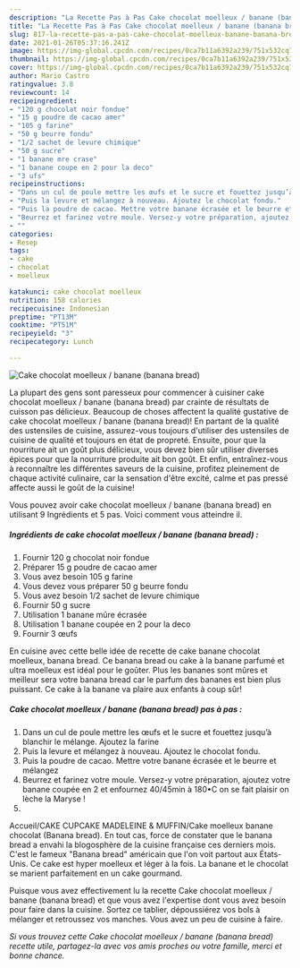 ```yaml
---
description: "La Recette Pas à Pas Cake chocolat moelleux / banane (banana bread)"
title: "La Recette Pas à Pas Cake chocolat moelleux / banane (banana bread)"
slug: 817-la-recette-pas-a-pas-cake-chocolat-moelleux-banane-banana-bread
date: 2021-01-26T05:37:16.241Z
image: https://img-global.cpcdn.com/recipes/0ca7b11a6392a239/751x532cq70/cake-chocolat-moelleux-banane-banana-bread-photo-principale-de-la-recette.jpg
thumbnail: https://img-global.cpcdn.com/recipes/0ca7b11a6392a239/751x532cq70/cake-chocolat-moelleux-banane-banana-bread-photo-principale-de-la-recette.jpg
cover: https://img-global.cpcdn.com/recipes/0ca7b11a6392a239/751x532cq70/cake-chocolat-moelleux-banane-banana-bread-photo-principale-de-la-recette.jpg
author: Mario Castro
ratingvalue: 3.8
reviewcount: 14
recipeingredient:
- "120 g chocolat noir fondue"
- "15 g poudre de cacao amer"
- "105 g farine"
- "50 g beurre fondu"
- "1/2 sachet de levure chimique"
- "50 g sucre"
- "1 banane mre crase"
- "1 banane coupe en 2 pour la deco"
- "3 ufs"
recipeinstructions:
- "Dans un cul de poule mettre les œufs et le sucre et fouettez jusqu’à blanchir le mélange. Ajoutez la farine"
- "Puis la levure et mélangez à nouveau. Ajoutez le chocolat fondu."
- "Puis la poudre de cacao. Mettre votre banane écrasée et le beurre et mélangez"
- "Beurrez et farinez votre moule. Versez-y votre préparation, ajoutez votre banane coupée en 2 et enfournez 40/45min à 180•C on se fait plaisir on lèche la Maryse !"
- ""
categories:
- Resep
tags:
- cake
- chocolat
- moelleux

katakunci: cake chocolat moelleux 
nutrition: 158 calories
recipecuisine: Indonesian
preptime: "PT13M"
cooktime: "PT51M"
recipeyield: "3"
recipecategory: Lunch

---
```



![Cake chocolat moelleux / banane (banana bread)](https://img-global.cpcdn.com/recipes/0ca7b11a6392a239/751x532cq70/cake-chocolat-moelleux-banane-banana-bread-photo-principale-de-la-recette.jpg)

La plupart des gens sont paresseux pour commencer à cuisiner cake chocolat moelleux / banane (banana bread) par crainte de résultats de cuisson pas délicieux. Beaucoup de choses affectent la qualité gustative de cake chocolat moelleux / banane (banana bread)! En partant de la qualité des ustensiles de cuisine, assurez-vous toujours d'utiliser des ustensiles de cuisine de qualité et toujours en état de propreté. Ensuite, pour que la nourriture ait un goût plus délicieux, vous devez bien sûr utiliser diverses épices pour que la nourriture produite ait bon goût. Et enfin, entraînez-vous à reconnaître les différentes saveurs de la cuisine, profitez pleinement de chaque activité culinaire, car la sensation d'être excité, calme et pas pressé affecte aussi le goût de la cuisine!

<!--inarticleads1-->

Vous pouvez avoir cake chocolat moelleux / banane (banana bread) en utilisant 9 Ingrédients et 5 pas. Voici comment vous atteindre il.

##### Ingrédients de cake chocolat moelleux / banane (banana bread) :

1. Fournir 120 g chocolat noir fondue
1. Préparer 15 g poudre de cacao amer
1. Vous avez besoin 105 g farine
1. Vous devez vous préparer 50 g beurre fondu
1. Vous avez besoin 1/2 sachet de levure chimique
1. Fournir 50 g sucre
1. Utilisation 1 banane mûre écrasée
1. Utilisation 1 banane coupée en 2 pour la deco
1. Fournir 3 œufs


En cuisine avec cette belle idée de recette de cake banane chocolat moelleux, banana bread. Ce banana bread ou cake à la banane parfumé et ultra moelleux est idéal pour le goûter. Plus les bananes sont mûres et meilleur sera votre banana bread car le parfum des bananes est bien plus puissant. Ce cake à la banane va plaire aux enfants à coup sûr! 

<!--inarticleads2-->

##### Cake chocolat moelleux / banane (banana bread) pas à pas :

1. Dans un cul de poule mettre les œufs et le sucre et fouettez jusqu’à blanchir le mélange. Ajoutez la farine
1. Puis la levure et mélangez à nouveau. Ajoutez le chocolat fondu.
1. Puis la poudre de cacao. Mettre votre banane écrasée et le beurre et mélangez
1. Beurrez et farinez votre moule. Versez-y votre préparation, ajoutez votre banane coupée en 2 et enfournez 40/45min à 180•C on se fait plaisir on lèche la Maryse !
1. 


Accueil/CAKE CUPCAKE MADELEINE &amp; MUFFIN/Cake moelleux banane chocolat (Banana bread). En tout cas, force de constater que le banana bread a envahi la blogosphère de la cuisine française ces derniers mois. C&#39;est le fameux &#34;Banana bread&#34; américain que l&#39;on voit partout aux États-Unis. Ce cake est hyper moelleux et léger à la fois. La banane et le chocolat se marient parfaitement en un cake gourmand. 

<!--inarticleads1-->

<p>
Puisque vous avez effectivement lu la recette Cake chocolat moelleux / banane (banana bread) et que vous avez l'expertise dont vous avez besoin pour faire dans la cuisine. Sortez ce tablier, dépoussiérez vos bols à mélanger et retroussez vos manches. Vous avez un peu de cuisine à faire.
</p>

<p>
<i>Si vous trouvez cette Cake chocolat moelleux / banane (banana bread) recette utile, partagez-la avec vos amis proches ou votre famille, merci et bonne chance.</i>
</p>
